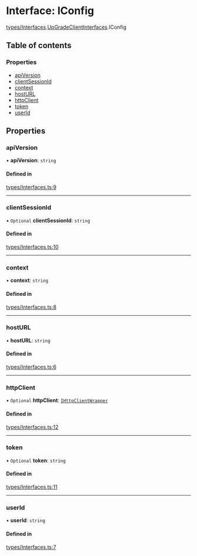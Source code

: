 # Interface: IConfig

[types/Interfaces](../modules/types_Interfaces.md).[UpGradeClientInterfaces](../modules/types_Interfaces.UpGradeClientInterfaces.md).IConfig

## Table of contents

### Properties

- [apiVersion](types_Interfaces.UpGradeClientInterfaces.IConfig.md#apiversion)
- [clientSessionId](types_Interfaces.UpGradeClientInterfaces.IConfig.md#clientsessionid)
- [context](types_Interfaces.UpGradeClientInterfaces.IConfig.md#context)
- [hostURL](types_Interfaces.UpGradeClientInterfaces.IConfig.md#hosturl)
- [httpClient](types_Interfaces.UpGradeClientInterfaces.IConfig.md#httpclient)
- [token](types_Interfaces.UpGradeClientInterfaces.IConfig.md#token)
- [userId](types_Interfaces.UpGradeClientInterfaces.IConfig.md#userid)

## Properties

### apiVersion

• **apiVersion**: `string`

#### Defined in

[types/Interfaces.ts:9](https://github.com/CarnegieLearningWeb/UpGrade/blob/dfb995baf/clientlibs/js/src/types/Interfaces.ts#L9)

___

### clientSessionId

• `Optional` **clientSessionId**: `string`

#### Defined in

[types/Interfaces.ts:10](https://github.com/CarnegieLearningWeb/UpGrade/blob/dfb995baf/clientlibs/js/src/types/Interfaces.ts#L10)

___

### context

• **context**: `string`

#### Defined in

[types/Interfaces.ts:8](https://github.com/CarnegieLearningWeb/UpGrade/blob/dfb995baf/clientlibs/js/src/types/Interfaces.ts#L8)

___

### hostURL

• **hostURL**: `string`

#### Defined in

[types/Interfaces.ts:6](https://github.com/CarnegieLearningWeb/UpGrade/blob/dfb995baf/clientlibs/js/src/types/Interfaces.ts#L6)

___

### httpClient

• `Optional` **httpClient**: [`IHttpClientWrapper`](types_Interfaces.UpGradeClientInterfaces.IHttpClientWrapper.md)

#### Defined in

[types/Interfaces.ts:12](https://github.com/CarnegieLearningWeb/UpGrade/blob/dfb995baf/clientlibs/js/src/types/Interfaces.ts#L12)

___

### token

• `Optional` **token**: `string`

#### Defined in

[types/Interfaces.ts:11](https://github.com/CarnegieLearningWeb/UpGrade/blob/dfb995baf/clientlibs/js/src/types/Interfaces.ts#L11)

___

### userId

• **userId**: `string`

#### Defined in

[types/Interfaces.ts:7](https://github.com/CarnegieLearningWeb/UpGrade/blob/dfb995baf/clientlibs/js/src/types/Interfaces.ts#L7)
